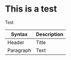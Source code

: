 # This is a test

Test

| Syntax      | Description |
| ----------- | ----------- |
| Header      | Title       |
| Paragraph   | Text        |
